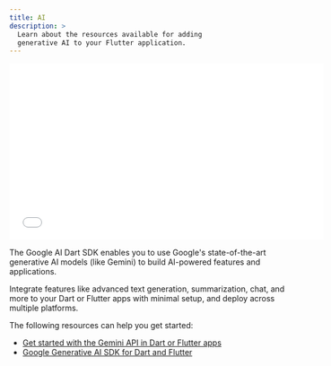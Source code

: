 ```yaml
---
title: AI
description: >
  Learn about the resources available for adding
  generative AI to your Flutter application.
---
```


<iframe width="560" height="315" src="{{site.yt.embed}}/1AuzJEiHjO4" title="YouTube video player" frameborder="0" {{site.yt.set}}></iframe>

The Google AI Dart SDK enables you to use Google's
state-of-the-art generative AI models (like Gemini)
to build AI-powered features and applications.

Integrate features like advanced text generation,
summarization, chat, and more to your Dart or Flutter
apps with minimal setup, and deploy across multiple platforms.

The following resources can help you get started:

* [Get started with the Gemini API in Dart or Flutter apps][tutorial]
* [Google Generative AI SDK for Dart and Flutter][pkg]

[pkg]: {{site.pub-pkg}}/packages/google_generative_ai
[tutorial]: https://ai.google.dev/gemini-api/docs/get-started/dart
